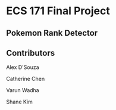 # ECS 171 Final Project
## Pokemon Rank Detector


## Contributors
Alex D'Souza

Catherine Chen

Varun Wadha

Shane Kim
